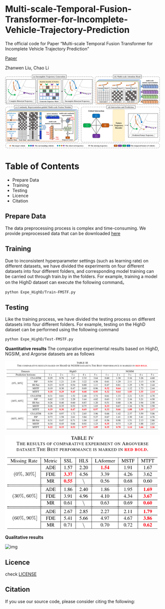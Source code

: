 # Multi-scale-Temporal-Fusion-Transformer-for-Incomplete-Vehicle-Trajectory-Prediction
The official code for Paper “Multi-scale Temporal Fusion Transformer for Incomplete Vehicle Trajectory Prediction” 

[Paper]() 

Zhanwen Liu, Chao Li

![img](pipline.jpg)

Table of Contents
=================
  * Prepare Data
  * Training
  * Testing
  * Licence
  * Citation

## Prepare Data
The data preprocessing process is complex and time-consuming. We provide preprocessed data that can be downloaded [here](https://www.alipan.com/s/xX2fy1Pnvz8) 

## Training
Due to inconsistent hyperparameter settings (such as learning rate) on different datasets, we have divided the experiments on four different datasets into four different folders, and corresponding model training can be carried out through train.by in the folders. For example, training a model on the HighD dataset can execute the following command。
```sh
python Expe_HighD/Train-FMSTF.py
```

## Testing
Like the training process, we have divided the testing process on different datasets into four different folders. For example, testing on the HighD dataset can be performed using the following command
```sh
python Expe_HighD/Test-FMSTF.py
```
**Quantitative results**
The comparative experimental results based on HighD, NGSIM, and Argorse datasets are as follows

![img](result_on_HighD&NGSIM.jpg)

![img](result_on_Argoverse.png)

**Qualitative results**

![img](visualization.jpg)

## Licence
check [LICENSE](LICENSE)

## Citation
If you use our source code, please consider citing the following:
```bibtex
```



